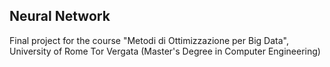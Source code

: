 ## Neural Network
Final project for the course "Metodi di Ottimizzazione per Big Data", University of Rome Tor Vergata (Master's Degree in Computer Engineering)
